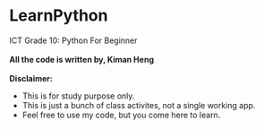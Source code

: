 # LearnPython
ICT Grade 10: Python For Beginner  
<br>
<b>All the code is written by, Kiman Heng</b>  
<br>
<b>Disclaimer: </b>  
* This is for study purpose only.   
* This is just a bunch of class activites, not a single working app.    
* Feel free to use my code, but you come here to learn.
